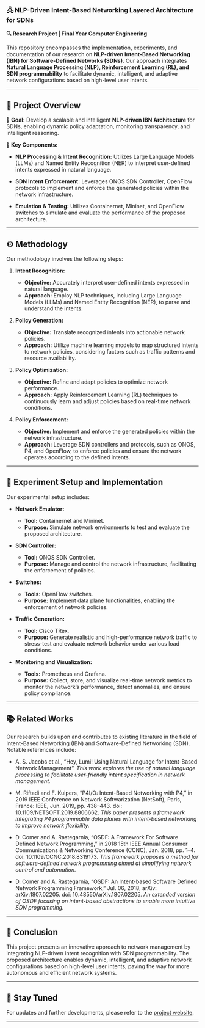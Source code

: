 ### **🖧 NLP-Driven Intent-Based Networking Layered Architecture for SDNs**

**🔍 Research Project | Final Year Computer Engineering**

This repository encompasses the implementation, experiments, and documentation of our research on **NLP-driven Intent-Based Networking (IBN) for Software-Defined Networks (SDNs)**. Our approach integrates **Natural Language Processing (NLP), Reinforcement Learning (RL), and SDN programmability** to facilitate dynamic, intelligent, and adaptive network configurations based on high-level user intents.

---

## **📌 Project Overview**

**🔹 Goal:**
Develop a scalable and intelligent **NLP-driven IBN Architecture** for SDNs, enabling dynamic policy adaptation, monitoring transparency, and intelligent reasoning.

**🔹 Key Components:**

* **NLP Processing & Intent Recognition:**
  Utilizes Large Language Models (LLMs) and Named Entity Recognition (NER) to interpret user-defined intents expressed in natural language.

* **SDN Intent Enforcement:**
  Leverages ONOS SDN Controller, OpenFlow protocols to implement and enforce the generated policies within the network infrastructure.

* **Emulation & Testing:**
  Utilizes Containernet, Mininet, and OpenFlow switches to simulate and evaluate the performance of the proposed architecture.

---

## **⚙️ Methodology**

Our methodology involves the following steps:

1. **Intent Recognition:**

   * **Objective:** Accurately interpret user-defined intents expressed in natural language.
   * **Approach:** Employ NLP techniques, including Large Language Models (LLMs) and Named Entity Recognition (NER), to parse and understand the intents.

2. **Policy Generation:**

   * **Objective:** Translate recognized intents into actionable network policies.
   * **Approach:** Utilize machine learning models to map structured intents to network policies, considering factors such as traffic patterns and resource availability.

3. **Policy Optimization:**

   * **Objective:** Refine and adapt policies to optimize network performance.
   * **Approach:** Apply Reinforcement Learning (RL) techniques to continuously learn and adjust policies based on real-time network conditions.

4. **Policy Enforcement:**

   * **Objective:** Implement and enforce the generated policies within the network infrastructure.
   * **Approach:** Leverage SDN controllers and protocols, such as ONOS, P4, and OpenFlow, to enforce policies and ensure the network operates according to the defined intents.

---



## **🧪 Experiment Setup and Implementation**

Our experimental setup includes:

* **Network Emulator:**

  * **Tool:** Containernet and Mininet.
  * **Purpose:** Simulate network environments to test and evaluate the proposed architecture.

* **SDN Controller:**

  * **Tool:** ONOS SDN Controller.
  * **Purpose:** Manage and control the network infrastructure, facilitating the enforcement of policies.

* **Switches:**

  * **Tools:** OpenFlow switches.
  * **Purpose:** Implement data plane functionalities, enabling the enforcement of network policies.

* **Traffic Generation:**

  * **Tool:** Cisco TRex.
  * **Purpose:** Generate realistic and high-performance network traffic to stress-test and evaluate network behavior under various load conditions.

* **Monitoring and Visualization:**

  * **Tools:** Prometheus and Grafana.
  * **Purpose:** Collect, store, and visualize real-time network metrics to monitor the network’s performance, detect anomalies, and ensure policy compliance.

---
## **📚 Related Works**

Our research builds upon and contributes to existing literature in the field of Intent-Based Networking (IBN) and Software-Defined Networking (SDN). Notable references include:

* A. S. Jacobs et al., “Hey, Lumi! Using Natural Language for Intent-Based Network Management”.
  *This work explores the use of natural language processing to facilitate user-friendly intent specification in network management.*

* M. Riftadi and F. Kuipers, “P4I/O: Intent-Based Networking with P4,” in 2019 IEEE Conference on Network Softwarization (NetSoft), Paris, France: IEEE, Jun. 2019, pp. 438–443. doi: 10.1109/NETSOFT.2019.8806662.
  *This paper presents a framework integrating P4 programmable data planes with intent-based networking to improve network flexibility.*

* D. Comer and A. Rastegarnia, “OSDF: A Framework For Software Defined Network Programming,” in 2018 15th IEEE Annual Consumer Communications & Networking Conference (CCNC), Jan. 2018, pp. 1–4. doi: 10.1109/CCNC.2018.8319173.
  *This framework proposes a method for software-defined network programming aimed at simplifying network control and automation.*

* D. Comer and A. Rastegarnia, “OSDF: An Intent-based Software Defined Network Programming Framework,” Jul. 06, 2018, arXiv: arXiv:1807.02205. doi: 10.48550/arXiv.1807.02205.
  *An extended version of OSDF focusing on intent-based abstractions to enable more intuitive SDN programming.*

---

## **📌 Conclusion**

This project presents an innovative approach to network management by integrating NLP-driven intent recognition with SDN programmability. The proposed architecture enables dynamic, intelligent, and adaptive network configurations based on high-level user intents, paving the way for more autonomous and efficient network systems.

---

## **📌 Stay Tuned**

For updates and further developments, please refer to the [project website](https://cepdnaclk.github.io/e19-4yp-NLP-Driven-IBN-Layered-Architecture-for-SDNs/).

---
